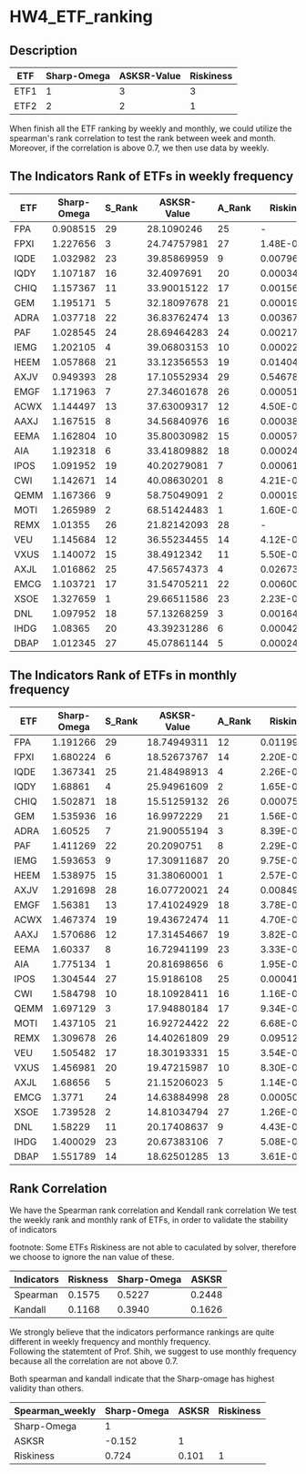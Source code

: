 # HW4_ETF_ranking

## Description 

|  ETF  | Sharp-Omega  | ASKSR-Value | Riskiness    |
| ------------- | ------------- |------------- |------------- | 
| ETF1  | 1  | 3  | 3  | 
| ETF2  | 2  | 2  | 1  | 

When finish all the ETF ranking by weekly and monthly, 
we could utilize the spearman's rank correlation to test the rank between week and month. 
Moreover, if the correlation is above 0.7, we then use data by weekly. 

## The Indicators Rank of ETFs in weekly frequency

| ETF  | Sharp-Omega | S_Rank | ASKSR-Value | A_Rank | Riskiness   | R_Rank |
|------|-------------|--------|-------------|--------|-------------|--------|
| FPA  | 0.908515    | 29     | 28.1090246  | 25     | -           | -      |
| FPXI | 1.227656    | 3      | 24.74757981 | 27     | 1.48E-06    | 1      |
| IQDE | 1.032982    | 23     | 39.85869959 | 9      | 0.00796245  | 24     |
| IQDY | 1.107187    | 16     | 32.4097691  | 20     | 0.000341761 | 13     |
| CHIQ | 1.157367    | 11     | 33.90015122 | 17     | 0.00156666  | 19     |
| GEM  | 1.195171    | 5      | 32.18097678 | 21     | 0.000190356 | 8      |
| ADRA | 1.037718    | 22     | 36.83762474 | 13     | 0.00367994  | 22     |
| PAF  | 1.028545    | 24     | 28.69464283 | 24     | 0.00217739  | 21     |
| IEMG | 1.202105    | 4      | 39.06803153 | 10     | 0.000228369 | 10     |
| HEEM | 1.057868    | 21     | 33.12356553 | 19     | 0.0140492   | 25     |
| AXJV | 0.949393    | 28     | 17.10552934 | 29     | 0.546783    | 27     |
| EMGF | 1.171963    | 7      | 27.34601678 | 26     | 0.000516204 | 16     |
| ACWX | 1.144497    | 13     | 37.63009317 | 12     | 4.50E-05    | 6      |
| AAXJ | 1.167515    | 8      | 34.56840976 | 16     | 0.000389331 | 14     |
| EEMA | 1.162804    | 10     | 35.80030982 | 15     | 0.000572542 | 17     |
| AIA  | 1.192318    | 6      | 33.41809882 | 18     | 0.000244934 | 12     |
| IPOS | 1.091952    | 19     | 40.20279081 | 7      | 0.000616928 | 18     |
| CWI  | 1.142671    | 14     | 40.08630201 | 8      | 4.21E-05    | 5      |
| QEMM | 1.167366    | 9      | 58.75049091 | 2      | 0.000193937 | 9      |
| MOTI | 1.265989    | 2      | 68.51424483 | 1      | 1.60E-06    | 2      |
| REMX | 1.01355     | 26     | 21.82142093 | 28     | -           | -      |
| VEU  | 1.145684    | 12     | 36.55234455 | 14     | 4.12E-05    | 4      |
| VXUS | 1.140072    | 15     | 38.4912342  | 11     | 5.50E-05    | 7      |
| AXJL | 1.016862    | 25     | 47.56574373 | 4      | 0.0267384   | 26     |
| EMCG | 1.103721    | 17     | 31.54705211 | 22     | 0.0060045   | 23     |
| XSOE | 1.327659    | 1      | 29.66511586 | 23     | 2.23E-06    | 3      |
| DNL  | 1.097952    | 18     | 57.13268259 | 3      | 0.00164884  | 20     |
| IHDG | 1.08365     | 20     | 43.39231286 | 6      | 0.00042334  | 15     |
| DBAP | 1.012345    | 27     | 45.07861144 | 5      | 0.000240228 | 11     |


## The Indicators Rank of ETFs in monthly frequency


| ETF  | Sharp-Omega | S_Rank | ASKSR-Value | A_Rank | Riskiness   | R_Rank |
|------|-------------|--------|-------------|--------|-------------|--------|
| FPA  | 1.191266    | 29     | 18.74949311 | 12     | 0.0119976   | 28     |
| FPXI | 1.680224    | 6      | 18.52673767 | 14     | 2.20E-05    | 17     |
| IQDE | 1.367341    | 25     | 21.48498913 | 4      | 2.26E-05    | 18     |
| IQDY | 1.68861     | 4      | 25.94961609 | 2      | 1.65E-06    | 5      |
| CHIQ | 1.502871    | 18     | 15.51259132 | 26     | 0.000754618 | 26     |
| GEM  | 1.535936    | 16     | 16.9972229  | 21     | 1.56E-05    | 15     |
| ADRA | 1.60525     | 7      | 21.90055194 | 3      | 8.39E-07    | 1      |
| PAF  | 1.411269    | 22     | 20.2090751  | 8      | 2.29E-05    | 19     |
| IEMG | 1.593653    | 9      | 17.30911687 | 20     | 9.75E-06    | 13     |
| HEEM | 1.538975    | 15     | 31.38060001 | 1      | 2.57E-06    | 6      |
| AXJV | 1.291698    | 28     | 16.07720021 | 24     | 0.008491085 | 27     |
| EMGF | 1.56381     | 13     | 17.41024929 | 18     | 3.78E-05    | 21     |
| ACWX | 1.467374    | 19     | 19.43672474 | 11     | 4.70E-06    | 10     |
| AAXJ | 1.570686    | 12     | 17.31454667 | 19     | 3.82E-05    | 22     |
| EEMA | 1.60337     | 8      | 16.72941199 | 23     | 3.33E-05    | 20     |
| AIA  | 1.775134    | 1      | 20.81698656 | 6      | 1.95E-05    | 16     |
| IPOS | 1.304544    | 27     | 15.9186108  | 25     | 0.000416967 | 24     |
| CWI  | 1.584798    | 10     | 18.10928411 | 16     | 1.16E-06    | 4      |
| QEMM | 1.697129    | 3      | 17.94880184 | 17     | 9.34E-07    | 2      |
| MOTI | 1.437105    | 21     | 16.92724422 | 22     | 6.68E-05    | 23     |
| REMX | 1.309678    | 26     | 14.40261809 | 29     | 0.09512381  | 29     |
| VEU  | 1.505482    | 17     | 18.30193331 | 15     | 3.54E-06    | 7      |
| VXUS | 1.456981    | 20     | 19.47215987 | 10     | 8.30E-06    | 12     |
| AXJL | 1.68656     | 5      | 21.15206023 | 5      | 1.14E-06    | 3      |
| EMCG | 1.3771      | 24     | 14.63884998 | 28     | 0.00050845  | 25     |
| XSOE | 1.739528    | 2      | 14.81034794 | 27     | 1.26E-05    | 14     |
| DNL  | 1.58229     | 11     | 20.17408637 | 9      | 4.43E-06    | 9      |
| IHDG | 1.400029    | 23     | 20.67383106 | 7      | 5.08E-06    | 11     |
| DBAP | 1.551789    | 14     | 18.62501285 | 13     | 3.61E-06    | 8      |

## Rank Correlation 

We have the Spearman rank correlation and Kendall rank correlation
We test the weekly rank and monthly rank of ETFs, in order to validate the stability of indicators

footnote: Some ETFs Riskiness are not able to caculated by solver, therefore we choose to ignore the nan value of these.  


| Indicators | Riskness      | Sharp-Omega    | ASKSR |  
| ------------- | ------------- |------------- |------------- | 
|Spearman | 0.1575 | 0.5227  | 0.2448  | 
|Kandall  | 0.1168  | 0.3940  | 0.1626  | 

We strongly believe that the indicators performance rankings are quite different in weekly frequency and monthly frequency.  
Following the statemtent of Prof. Shih, we suggest to use monthly frequency because all the correlation are not above 0.7.  

Both spearman and kandall indicate that the Sharp-omage has highest validity than others. 


| Spearman_weekly | Sharp-Omega | ASKSR | Riskiness |
|-----------------|-------------|-------|-----------|
| Sharp-Omega     | 1           | 　    | 　        |
| ASKSR           | -0.152      | 1     | 　        |
| Riskiness       | 0.724       | 0.101 | 1         |
